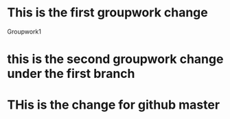# This is the first groupwork change 
Groupwork1
# this is the second groupwork change under the first branch 
# THis is the change for github master